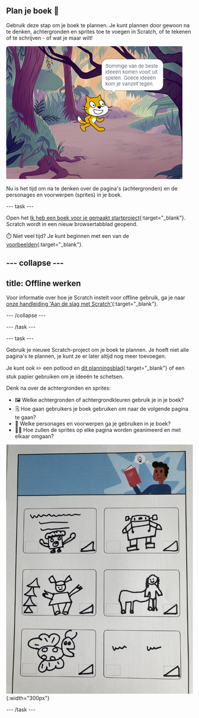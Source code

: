 ## Plan je boek 📔

Gebruik deze stap om je boek te plannen. Je kunt plannen door gewoon na te denken, achtergronden en sprites toe te voegen in Scratch, of te tekenen of te schrijven - of wat je maar wilt!

![Het speelveld toont een sprite die denkt, "Enkele van de beste ideeën komen voort uit spelen. Goede ideeën kom je vanzelf tegen."](images/best-ideas.png)

Nu is het tijd om na te denken over de pagina's (achtergronden) en de personages en voorwerpen (sprites) in je boek.

--- task ---

Open het [Ik heb een boek voor je gemaakt startproject](https://scratch.mit.edu/projects/582223042/editor){:target="_blank"}. Scratch wordt in een nieuw browsertabblad geopend.

⏱️ Niet veel tijd? Je kunt beginnen met een van de [voorbeelden](https://scratch.mit.edu/studios/29082370){:target="_blank"}.

--- collapse ---
---
title: Offline werken
---

Voor informatie over hoe je Scratch instelt voor offline gebruik, ga je naar [onze handleiding 'Aan de slag met Scratch'](https://projects.raspberrypi.org/nl-NL/projects/getting-started-scratch){:target="_blank"}.

--- /collapse ---

--- /task ---

--- task ---

Gebruik je nieuwe Scratch-project om je boek te plannen. Je hoeft niet alle pagina's te plannen, je kunt ze er later altijd nog meer toevoegen.

Je kunt ook ✏️ een potlood en [dit planningsblad](resources/i-made-a-book-worksheet.pdf){:target="_blank"} of een stuk papier gebruiken om je ideeën te schetsen.

Denk na over de achtergronden en sprites:
- 🖼️ Welke achtergronden of achtergrondkleuren gebruik je in je boek?
- 🗒️ Hoe gaan gebruikers je boek gebruiken om naar de volgende pagina te gaan?
- 🦁 Welke personages en voorwerpen ga je gebruiken in je boek?
- 🏃‍♀️ Hoe zullen de sprites op elke pagina worden geanimeerd en met elkaar omgaan?

![Een voorbeeld van het downloadbaar planningsblad ingevuld door een kind. Handgetekende ontwerpen vullen de zes rechthoeken op de pagina.](images/design-example.jpg){:width="300px"}

--- /task ---
